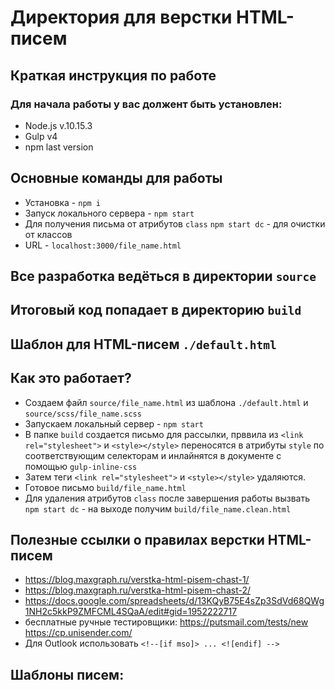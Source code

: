 # Директория для верстки HTML-писем
## Краткая инструкция по работе
### Для начала работы у вас должент быть установлен:
* Node.js v.10.15.3
* Gulp v4
* npm last version

## Основные команды для работы
* Установка - `npm i`
* Запуск локального сервера - `npm start`
* Для получения письма от атрибутов `class` `npm start dc` - для очистки от классов
* URL - `localhost:3000/file_name.html`

## Все разработка ведёться в директории `source`
## Итоговый код попадает в директорию `build`
## Шаблон для HTML-писем `./default.html`

## Как это работает?
* Создаем файл `source/file_name.html` из шаблона `./default.html` и `source/scss/file_name.scss` 
* Запускаем локальный сервер - `npm start`
* В папке `build` создается письмо для рассылки, прввила из `<link rel="stylesheet">` и `<style></style>` переносятся в атрибуты `style` по соответствующим селекторам и инлайнятся в документе с помощью `gulp-inline-css`
* Затем теги  `<link rel="stylesheet">` и `<style></style>` удаляются.
* Готовое письмо  `build/file_name.html`
* Для удаления атрибутов `class` после завершения работы вызвать `npm start dc` - на выходе получим `build/file_name.clean.html`

## Полезные ссылки о правилах верстки HTML-писем
* https://blog.maxgraph.ru/verstka-html-pisem-chast-1/
* https://blog.maxgraph.ru/verstka-html-pisem-chast-2/
* https://docs.google.com/spreadsheets/d/13KQyB75E4sZp3SdVd68QWg1NH2c5kkP9ZMFCML4SQaA/edit#gid=1952222717
* бесплатные ручные тестировщики:
 https://putsmail.com/tests/new 
 https://cp.unisender.com/
* Для Outlook использовать `<!--[if mso]> ... <![endif] -->`



## Шаблоны писем:


